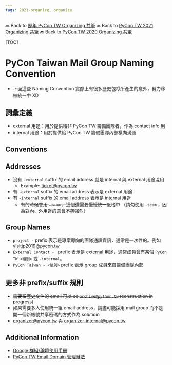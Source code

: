 ```yaml
---
tags: 2021-organize, organize
---
```


🔙 Back to [歷年 PyCon TW Organizing 共筆](/ryPr7SFyP/%2FHM5mHCFKQCu7-W5ea8ITcw%3Fview)
🔙 Back to [PyCon TW 2021 Organizing 共筆](/Wb9vQrfJQk-5tPoPR23hwA)
🔙 Back to [PyCon TW 2020 Organizing 共筆](/5u84SOprTUeQYBR57TH49w)

[TOC]


# PyCon Taiwan Mail Group Naming Convention

- 下面這些 Naming Convention 實際上有很多歷史包袱所產生的意外，努力移植統一中 XD

## 詞彙定義

- external 用途：用於提供給非 PyCon TW 籌備團隊者，作為 contact info 用
- internal 用途：用於提供給 PyCon TW 籌備團隊內部橫向溝通

## Conventions
## Addresses

- 沒有 `-external`  suffix 的 email address 就是 internal 與 external 用途混用
    - Example: ticket@pycon.tw
- 有 `-external` suffix 的 email address 表示是 external 用途
- 有 `-internal` suffix 的 email address 表示是 internal 用途
    - ~~有的時候會用 `-team` ，這個還需要慢慢統一風格中~~ （請勿使用 `-team` ，因為對內、外用途的意含不夠強烈）

## Group Names
- `project -` prefix 表示是專案導向的團隊通訊資訊，通常是一次性的。例如 visitjp2019@pycon.tw
- `External Contact - ` prefix 表示是 external 用途，通常成員會有某個 `PyCon TW <組別>` 或 `-internal`。
- `PyCon Taiwan - <組別>` prefix 表示 group 成員來自籌備團隊內部


## 更多非 prefix/suffix 規則
- ~~需要留歷史文件的 email 可以 cc `archive@python.tw` (construction in progress)~~
- 如果需要多人使用統一組 email address，請盡可能採用 mail group 而不是開一個新帳號共享密碼的方式作為 solutioin
- organizer@pycon.tw 與 organizer-internal@pycon.tw

## Additional Information
- [Google 群組/論壇使用手冊](https://hackmd.io/KcDCyVkaTxaAxdJByrT-Fg?view)
- [PyCon TW Email Domain 管理辦法](/jwRAIIdHSaGIQ0TDGR0bvg)